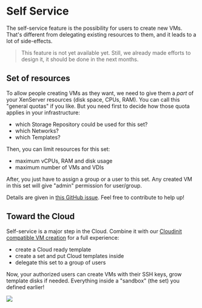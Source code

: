 # Self Service

The self-service feature is the possibility for users to create new VMs. That's different from delegating existing resources to them, and it leads to a lot of side-effects.

> This feature is not yet available yet. Still, we already made efforts to design it, it should be done in the next months.

## Set of resources

To allow people creating VMs as they want, we need to give them a *part* of your XenServer resources (disk space, CPUs, RAM). You can call this "general quotas" if you like. But you need first to decide how those quota applies in your infrastructure:

* which Storage Repository could be used for this set?
* which Networks?
* which Templates?

Then, you can limit resources for this set:

* maximum vCPUs, RAM and disk usage
* maximum number of VMs and VDIs


After, you just have to assign a group or a user to this set. Any created VM in this set will give "admin" permission for user/group.

Details are given in [this GitHub issue](https://github.com/vatesfr/xo-web/issues/285). Feel free to contribute to help up!

## Toward the Cloud

Self-service is a major step in the Cloud. Combine it with our [Cloudinit compatible VM creation](cloudinit.md) for a full experience:

* create a Cloud ready template
* create a set and put Cloud templates inside
* delegate this set to a group of users

Now, your authorized users can create VMs with their SSH keys, grow template disks if needed. Everything inside a "sandbox" (the set) you defined earlier!

![](https://pbs.twimg.com/media/CYMt2cJUkAAWCPg.png)